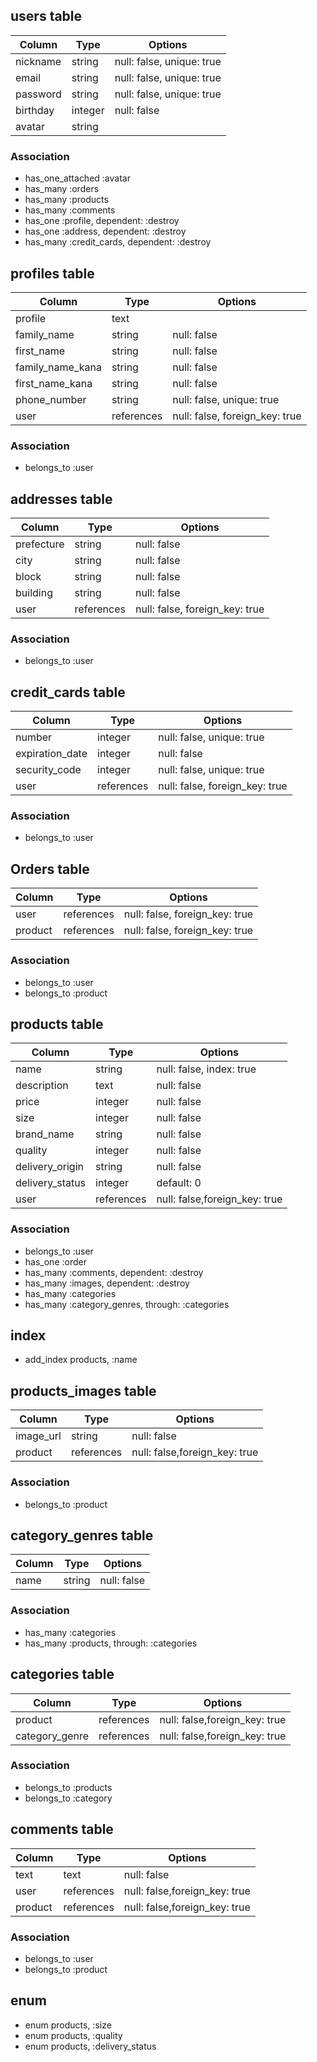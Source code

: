 ## users table

|Column|Type|Options|
|------|----|-------|
|nickname|string|null: false, unique: true|
|email|string|null: false, unique: true|
|password|string|null: false, unique: true|
|birthday|integer|null: false|
|avatar|string||

### Association
- has_one_attached :avatar
- has_many :orders
- has_many :products
- has_many :comments
- has_one :profile, dependent: :destroy
- has_one :address, dependent: :destroy
- has_many :credit_cards, dependent: :destroy




## profiles table
|Column|Type|Options|
|------|----|-------|
|profile|text||
|family_name|string|null: false|
|first_name|string|null: false|
|family_name_kana|string|null: false|
|first_name_kana|string|null: false|
|phone_number|string|null: false, unique: true|
|user|references|null: false, foreign_key: true|

### Association
- belongs_to :user




## addresses table

|Column|Type|Options|
|------|----|-------|
|prefecture|string|null: false|
|city|string|null: false|
|block|string|null: false|
|building|string|null: false|
|user|references|null: false, foreign_key: true|

### Association
- belongs_to :user




## credit_cards table

|Column|Type|Options|
|------|----|-------|
|number|integer|null: false, unique: true|
|expiration_date|integer|null: false|
|security_code|integer|null: false, unique: true|
|user|references|null: false, foreign_key: true|
### Association
- belongs_to :user




## Orders table
|Column|Type|Options|
|------|----|-------|
|user|references|null: false, foreign_key: true|
|product|references|null: false, foreign_key: true|
### Association
- belongs_to :user
- belongs_to :product



## products table

|Column|Type|Options|
|------|----|-------|
|name|string|null: false, index: true|
|description|text|null: false|
|price|integer|null: false|
|size|integer|null: false|
|brand_name|string|null: false|
|quality|integer|null: false|
|delivery_origin|string|null: false|
|delivery_status|integer|default: 0|
|user|references|null: false,foreign_key: true|


### Association
- belongs_to :user
- has_one :order
- has_many :comments, dependent: :destroy
- has_many :images, dependent: :destroy
- has_many :categories
- has_many :category_genres, through: :categories

## index
- add_index products, :name



## products_images table
|Column|Type|Options|
|------|----|-------|
|image_url|string|null: false|
|product|references|null: false,foreign_key: true|


### Association
- belongs_to :product




## category_genres table
|Column|Type|Options|
|------|----|-------|
|name|string|null: false|

### Association
- has_many :categories
- has_many :products, through: :categories




## categories table
|Column|Type|Options|
|------|----|-------|
|product|references|null: false,foreign_key: true|
|category_genre|references|null: false,foreign_key: true|

### Association
- belongs_to :products
- belongs_to :category




## comments table
|Column|Type|Options|
|------|----|-------|
|text|text|null: false|
|user|references|null: false,foreign_key: true|
|product|references|null: false,foreign_key: true|

### Association
- belongs_to :user
- belongs_to :product



## enum
- enum products, :size
- enum products, :quality
- enum products, :delivery_status
